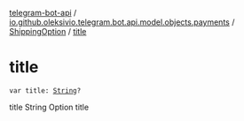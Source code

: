 [telegram-bot-api](../../index.md) / [io.github.oleksivio.telegram.bot.api.model.objects.payments](../index.md) / [ShippingOption](index.md) / [title](./title.md)

# title

`var title: `[`String`](https://kotlinlang.org/api/latest/jvm/stdlib/kotlin/-string/index.html)`?`

title String Option title

